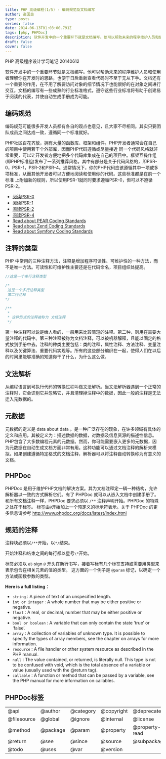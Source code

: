 ```yaml
---
title: PHP 高级编程(1/5) - 编码规范及文档编写
author: 高国良
type: posts
series: false
date: 2014-06-13T01:03:00.791Z
tags: [php, PHPDoc]
description: 软件开发中的一个重要环节就是文档编写。他可以帮助未来的程序维护人员和使用者理解你在开发时的思路。也便于日后重新查看代码时不至于无从下手。文档还有一个重要的作用，在不用了解要访问对象的细节情况下也能很好的在对象之间进行交互。文档的编写有一些成熟的行业标准格式，遵守这些行业标准将有助于创建易于阅读的代表，并使自动生成手册成为可能。
draft: false 
cover: false
---
```


PHP 高级程序设计学习笔记 20140612

软件开发中的一个重要环节就是文档编写。他可以帮助未来的程序维护人员和使用者理解你在开发时的思路。也便于日后重新查看代码时不至于无从下手。文档还有一个重要的作用，在不用了解要访问对象的细节情况下也能很好的在对象之间进行交互。文档的编写有一些成熟的行业标准格式，遵守这些行业标准将有助于创建易于阅读的代表，并使自动生成手册成为可能。

## 编码规范

编码规范可能很多开发人员都有各自的观点也意见，且大家不尽相同。其实只要团队成员之间达成一致，遵循同一个标准就好。

PHP社区百花齐放，拥有大量的函数库、框架和组件。PHP开发者通常会在自己的项目中使用若干个外部库，因而PHP代码遵循或尽量接近 同一个代码风格就非常重要，可以让开发者方便地把多个代码库集成在自己的项目中。框架互操作组(即PHP标准组)发布了一系列推荐风格。其中有部分是关于代码风格的，即PSR-0，PSR-1，PSR-2和PSR-4。通常情况下，你的PHP代码应该遵循其中一项或多项标准，从而其他开发者可以方便地阅读和使用你的代码。这些标准都是在前一个标准 上附加新的规则，所以使用PSR-1就同时要求遵循PSR-0，但可以不遵循PSR-2。

* [阅读PSR-0](https://github.com/php-fig/fig-standards/blob/master/accepted/PSR-0.md)
* [阅读PSR-1](https://github.com/php-fig/fig-standards/blob/master/accepted/PSR-1-basic-coding-standard.md)
* [阅读PSR-2](https://github.com/php-fig/fig-standards/blob/master/accepted/PSR-2-coding-style-guide.md)
* [阅读PSR-4](https://github.com/php-fig/fig-standards/blob/master/accepted/PSR-4-autoloader.md)
* [Read about PEAR Coding Standards](http://pear.php.net/manual/en/standards.php)
* [Read about Zend Coding Standards](http://framework.zend.com/wiki/display/ZFDEV2/Coding+Standards)
* [Read about Symfony Coding Standards](http://symfony.com/doc/current/contributing/code/standards.html)

## 注释的类型

PHP 中常用的三种注释方法，注释是增加程序可读性、可维护性的一种方法，而不是唯一方法。可读性和可维护性主要还是在代码命名，项目组织处提高。

```php
//这是一个单行注释类型

/*
 这是一个多行注释类型
 第二行注释
*/

/**
 *
 * 这种形式的注释被称为 文档注释
 */
```

第一种注释可以说是给人看的，一般用来比较简短的注释。第二种，则用在需要大量注释的代码中。第三种注释被称为文档注释，可以被机器解释，且能以固定的格式放到手册中去。注释的种类主要包括：类的注释，属性注释、方法注释、变量注释以及关键算法、重要代码实现等。所有的这些部分编织在一起，使得人们在以后的时间里能够准确的知道你干了什么，为什么这么做。

## 文法解析

从编程语言到可执行代码的转换过程叫做文法解析。当文法解析器遇到一个正常的注释时，它会识别它并忽略它，并且清理掉注释中的数据，因此一般的注释是无法迁入元数据的。

## 元数据

元数据的定义是 data about data 。是一种广泛存在的现象，在许多领域有具体的定义和应用。其被定义为：描述数据的数据，对数据及信息资源的描述性信息。PHP包含了大多数编程元素的元数据。然而，你可能需要嵌入更多的元数据，因为元数据在自动生成文档方面非常有用。这种功能可以通过文档注释的解析来模拟。如果创建遵循特定格式的文档注释，解析器可以将注释自动转换称为有意义的文档。

## PHPDoc

PHPDoc 是用于维护PHP文档的解决方案。其为文档注释定一辆一种结构，允许解析器以一致的方式解析它们。有了 PHPDoc 就可以从嵌入文档中创建手册了。 和所有文档注释一样，PHPDoc 要求必须以 `/**` 注释声明开始。PHPDoc 的特殊之处在于标签。 标签由`@`开始加上一个预定义的标示符表示。关于 PHPDoc 的更多信息请参考 http://www.phpdoc.org/docs/latest/index.html

## 规范的注释

注释块必须以`/**`开始，以`*/`结束。

开始注释和结束之间的每行都以星号`\*`开始。

标签必须以 at-sign `@` 开头在新行书写，接着写标有几个标签支持或需要用类型来表示包含在相关元素的值的类型。
这方面的一个例子是 `@param` 标记，以确定一个方法或函数参数的类型。

**Here is a full listing：**

- `string：`A piece of text of an unspecified length.  
- `int or integer：`A whole number that may be either positive or negative.  
- `float：`A real, or decimal, number that may be either positive or negative.  
- `bool or boolean：`A variable that can only contain the state &lsquo;true&rsquo; or &lsquo;false&rsquo;.  
- `array：`A collection of variables of unknown type. It is possible to specify the types of array members, see the chapter on arrays for more information.  
- `resource：`A file handler or other system resource as described in the PHP manual.  
- `null：`The value contained, or returned, is literally null. This type is not to be confused with void, which is the total absence of a variable or value (usually used with the @return tag).  
- `callable：`A function or method that can be passed by a variable, see the PHP manual for more information on callables.

## PHPDoc标签

|||||||
|---|---|---|---|---|---|
|@api|@author|@category|@copyright|@deprecated|@example|
|@filesource|@global|@ignore|@internal|@license|@link|
|@method|@package|@param|@property|@property-read|@property-write|
|@return|@see|@since|@source|@subpackage|@throws|
|@todo|@uses|@var|@version|
